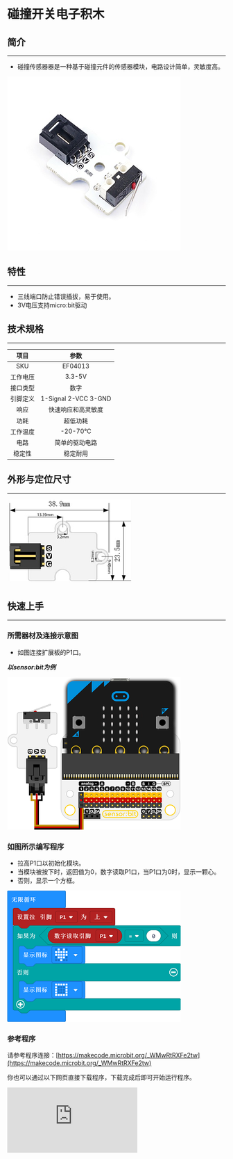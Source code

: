 # 碰撞开关电子积木

## 简介
---
- 碰撞传感器器是一种基于碰撞元件的传感器模块，电路设计简单，灵敏度高。

 ![](./images/YR7t4Pj.jpg)

## 特性
---
- 三线端口防止错误插拔，易于使用。
- 3V电压支持micro:bit驱动

## 技术规格
---

项目 | 参数
:-: | :-:
SKU|EF04013
工作电压|3.3-5V
接口类型|数字
引脚定义|1-Signal 2-VCC 3-GND
响应|快速响应和高灵敏度
功耗|超低功耗
工作温度|-20-70℃
电路|简单的驱动电路
稳定性|稳定耐用

## 外形与定位尺寸
---

 ![](./images/cdNd1Kw.png)

## 快速上手
---
### 所需器材及连接示意图
- 如图连接扩展板的P1口。

***以sensor:bit为例***

 ![](./images/UUQlBRi.png)

### 如图所示编写程序
- 拉高P1口以初始化模块。
- 当模块被按下时，返回值为0，数字读取P1口，当P1口为0时，显示一颗心。
- 否则，显示一个方框。

 ![](./images/Lp93T7L.png)

### 参考程序
请参考程序连接：[https://makecode.microbit.org/_WMwRtRXFe2tw](https://makecode.microbit.org/_WMwRtRXFe2tw)

你也可以通过以下网页直接下载程序，下载完成后即可开始运行程序。

<div
    style={{
        position: 'relative',
        paddingBottom: '60%',
        overflow: 'hidden',
    }}
>
    <iframe
        src="https://makecode.microbit.org/_WMwRtRXFe2tw"
        frameborder="0"
        sandbox="allow-popups allow-forms allow-scripts allow-same-origin"
        style={{
            position: 'absolute',
            width: '100%',
            height: '100%',
        }}
    />
</div>
---

### 结果
---
当传感器弹片被按下，micro:bit点阵屏上显示一个矩形，当传感器弹片被释放，显示一颗红心。

## python编程
---


### 步骤 1
下载压缩包并解压[Octopus_MicroPython-master](https://github.com/lionyhw/Octopus_MicroPython/archive/master.zip)
打开[Python editor](https://python.microbit.org/v/2.0)

![](./images/05001_07.png)

为了给碰撞传感器编程，我们需要添加crash.py。点击Load/Save，然后点击Show Files（1）下拉菜单，再点击Add file在本地找到下载并解压完成的Octopus_MicroPython-master文件夹，从中选择crash.py添加进来。

![](./images/05001_08.png)
![](./images/05001_09.png)
![](./images/04013_10.png)

### 步骤 2
### 参考程序
```
from microbit import *
from crash import *

button = CRASH(pin1)
while True:
    if button.crash_is_pressed():
        display.show(Image.HAPPY)
    else:
        display.show(Image.SAD)
```


### 结果
- 当碰撞传感器被按下时显示笑脸，否则显示哭脸。

## 相关案例
---

## 技术文档
---
[Datasheet](https://elecfreaks.com/estore/download/EF03155-Datasheet)
